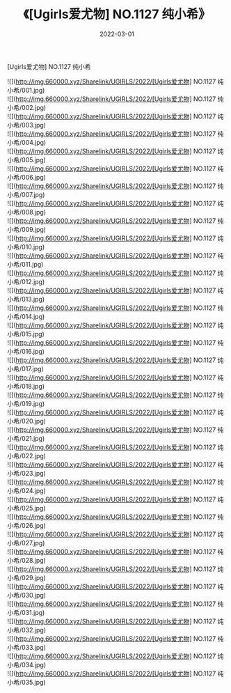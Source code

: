 ﻿---
layout: post
title:  《[Ugirls爱尤物] NO.1127 纯小希》
date:   2022-03-01
img: http://img.660000.xyz/Sharelink/UGIRLS/2022/[Ugirls爱尤物] NO.1127 纯小希/000.jpg
categories: [美女, 清纯, 唯美]
---

[Ugirls爱尤物] NO.1127 纯小希

 ![](http://img.660000.xyz/Sharelink/UGIRLS/2022/[Ugirls爱尤物] NO.1127 纯小希/001.jpg) <br>![](http://img.660000.xyz/Sharelink/UGIRLS/2022/[Ugirls爱尤物] NO.1127 纯小希/002.jpg) <br>![](http://img.660000.xyz/Sharelink/UGIRLS/2022/[Ugirls爱尤物] NO.1127 纯小希/003.jpg) <br>![](http://img.660000.xyz/Sharelink/UGIRLS/2022/[Ugirls爱尤物] NO.1127 纯小希/004.jpg) <br>![](http://img.660000.xyz/Sharelink/UGIRLS/2022/[Ugirls爱尤物] NO.1127 纯小希/005.jpg) <br>![](http://img.660000.xyz/Sharelink/UGIRLS/2022/[Ugirls爱尤物] NO.1127 纯小希/006.jpg) <br>![](http://img.660000.xyz/Sharelink/UGIRLS/2022/[Ugirls爱尤物] NO.1127 纯小希/007.jpg) <br>![](http://img.660000.xyz/Sharelink/UGIRLS/2022/[Ugirls爱尤物] NO.1127 纯小希/008.jpg) <br>![](http://img.660000.xyz/Sharelink/UGIRLS/2022/[Ugirls爱尤物] NO.1127 纯小希/009.jpg) <br>![](http://img.660000.xyz/Sharelink/UGIRLS/2022/[Ugirls爱尤物] NO.1127 纯小希/010.jpg) <br>![](http://img.660000.xyz/Sharelink/UGIRLS/2022/[Ugirls爱尤物] NO.1127 纯小希/011.jpg) <br>![](http://img.660000.xyz/Sharelink/UGIRLS/2022/[Ugirls爱尤物] NO.1127 纯小希/012.jpg) <br>![](http://img.660000.xyz/Sharelink/UGIRLS/2022/[Ugirls爱尤物] NO.1127 纯小希/013.jpg) <br>![](http://img.660000.xyz/Sharelink/UGIRLS/2022/[Ugirls爱尤物] NO.1127 纯小希/014.jpg) <br>![](http://img.660000.xyz/Sharelink/UGIRLS/2022/[Ugirls爱尤物] NO.1127 纯小希/015.jpg) <br>![](http://img.660000.xyz/Sharelink/UGIRLS/2022/[Ugirls爱尤物] NO.1127 纯小希/016.jpg) <br>![](http://img.660000.xyz/Sharelink/UGIRLS/2022/[Ugirls爱尤物] NO.1127 纯小希/017.jpg) <br>![](http://img.660000.xyz/Sharelink/UGIRLS/2022/[Ugirls爱尤物] NO.1127 纯小希/018.jpg) <br>![](http://img.660000.xyz/Sharelink/UGIRLS/2022/[Ugirls爱尤物] NO.1127 纯小希/019.jpg) <br>![](http://img.660000.xyz/Sharelink/UGIRLS/2022/[Ugirls爱尤物] NO.1127 纯小希/020.jpg) <br>![](http://img.660000.xyz/Sharelink/UGIRLS/2022/[Ugirls爱尤物] NO.1127 纯小希/021.jpg) <br>![](http://img.660000.xyz/Sharelink/UGIRLS/2022/[Ugirls爱尤物] NO.1127 纯小希/022.jpg) <br>![](http://img.660000.xyz/Sharelink/UGIRLS/2022/[Ugirls爱尤物] NO.1127 纯小希/023.jpg) <br>![](http://img.660000.xyz/Sharelink/UGIRLS/2022/[Ugirls爱尤物] NO.1127 纯小希/024.jpg) <br>![](http://img.660000.xyz/Sharelink/UGIRLS/2022/[Ugirls爱尤物] NO.1127 纯小希/025.jpg) <br>![](http://img.660000.xyz/Sharelink/UGIRLS/2022/[Ugirls爱尤物] NO.1127 纯小希/026.jpg) <br>![](http://img.660000.xyz/Sharelink/UGIRLS/2022/[Ugirls爱尤物] NO.1127 纯小希/027.jpg) <br>![](http://img.660000.xyz/Sharelink/UGIRLS/2022/[Ugirls爱尤物] NO.1127 纯小希/028.jpg) <br>![](http://img.660000.xyz/Sharelink/UGIRLS/2022/[Ugirls爱尤物] NO.1127 纯小希/029.jpg) <br>![](http://img.660000.xyz/Sharelink/UGIRLS/2022/[Ugirls爱尤物] NO.1127 纯小希/030.jpg) <br>![](http://img.660000.xyz/Sharelink/UGIRLS/2022/[Ugirls爱尤物] NO.1127 纯小希/031.jpg) <br>![](http://img.660000.xyz/Sharelink/UGIRLS/2022/[Ugirls爱尤物] NO.1127 纯小希/032.jpg) <br>![](http://img.660000.xyz/Sharelink/UGIRLS/2022/[Ugirls爱尤物] NO.1127 纯小希/033.jpg) <br>![](http://img.660000.xyz/Sharelink/UGIRLS/2022/[Ugirls爱尤物] NO.1127 纯小希/034.jpg) <br>![](http://img.660000.xyz/Sharelink/UGIRLS/2022/[Ugirls爱尤物] NO.1127 纯小希/035.jpg) <br>